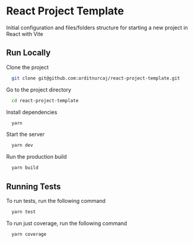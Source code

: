 # React Project Template

Initial configuration and files/folders structure for starting a new project in React with Vite
## Run Locally

Clone the project

```bash
  git clone git@github.com:arditnurcaj/react-project-template.git
```

Go to the project directory

```bash
  cd react-project-template
```

Install dependencies

```bash
  yarn
```

Start the server

```bash
  yarn dev
```

Run the production build

```bash
  yarn build
```


## Running Tests

To run tests, run the following command

```bash
  yarn test
```

To run just coverage, run the following command

```bash
  yarn coverage
```

